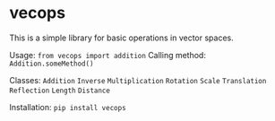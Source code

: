 # vecops

This is a simple library for basic operations in vector spaces.

Usage:
    `from vecops import addition`
Calling method:
    `Addition.someMethod()`

Classes:
    `Addition`
    `Inverse`
    `Multiplication`
    `Rotation`
    `Scale`
    `Translation`
    `Reflection`
    `Length`
    `Distance`
   
Installation:
    `pip install vecops`
